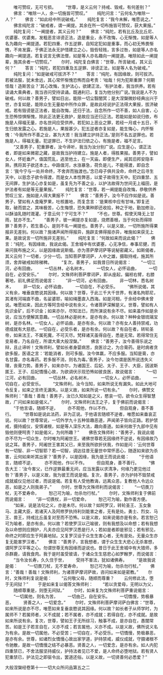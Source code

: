 <!-- { "loadSidebar": true } -->
　　唯可赞叹，无可亏损。
　　“世尊，是义云何？持戒、毁戒，有何差别？”
　　佛言：“唯除一人，余一切施皆可赞叹。”
　　纯陀问言：“云何名为唯除一人？”
　　佛言：“如此经中所说破戒。”
　　纯陀复言：“我今未解，唯愿说之。”
　　佛言纯陀言：“破戒者，谓一阐提。其余在所一切布施皆可赞叹，获大果报。”
　　纯陀复问：“一阐提者，其义云何？”
　　佛言：“纯陀，若有比丘及比丘尼、优婆塞、优婆夷，发粗恶言诽谤正法，造是重业，永不改悔，心无惭愧，如是等人名为趣向一阐提道。若犯四重、作五逆罪，自知定犯如是重事，而心初无怖畏惭愧，不肯发露，于佛正法永无护惜建立之心，毁呰轻贱，言多过咎，如是等人亦名趣向一阐提道。若复说言无佛法僧，如是等人亦名趣向一阐提道。唯除如此一阐提辈，施其余者一切赞叹。”
　　尔时，纯陀复白佛言：“世尊，所言破戒，其义云何？”
　　答言：“纯陀，若犯四重及五逆罪、诽谤正法，如是等人名为破戒。”
　　纯陀复问：“如是破戒可拔济不？”
　　答言：“纯陀，有因缘故，则可拔济。若被法服，犹未舍远，其心常怀惭愧恐怖而自考责：‘咄哉！何为犯斯重罪？何期怪哉！造斯苦业？’其心改悔，生护法心，欲建正法，‘有护法者，我当供养。若有读诵大乘典者，我当咨问受持读诵。既通利已，复当为他分别广说。’我说是人不为破戒。何以故？善男子，譬如日出，能除一切尘翳闇冥；是大涅槃微妙经典出兴于世，亦复如是，能除众生无量劫中所作众罪，是故此经说护正法得大果报，拔济破戒。若有毁谤是正法者，能自改悔，还归于法，自念所作一切不善，如人自害，心生恐怖惊惧惭愧，除此正法更无救护，是故应当还归正法。若能如是如说归依，布施是人得福无量，亦名世间应受供养。若犯如上恶业之罪，若经一月或十五日，不生归依发露之心。若施是人，果报甚少。犯五逆者亦复如是，能生悔心，内怀惭愧：‘今我所作不善之业，甚为大苦！我当建立护持正法。’是则不名五逆罪也。若施是人，得福无量。犯逆罪已，不生护法归依之心，有施是者，福不足言。
　　“又善男子，犯重罪者，汝今谛听，我当为汝分别广说。应生是心，谓正法者，即是如来微密之藏，是故我当护持建立。施是人者，得胜果报。善男子，譬如女人，怀妊垂产，值国荒乱，逃至他土，在一天庙，即便生产，闻其旧邦安隐丰熟，携将其子欲还本土。中路值河，水涨暴急，荷负是儿，不能得渡，即自念言：‘我今宁与一处并命终，不舍弃而独渡也。’念已母子俱共没命，命终之后寻生天中，以慈念子欲令得渡，而是女人本性弊恶，以爱子故得生天中。犯四重禁、五无间罪，生护法心亦复如是，虽复先为不善之业，以护法故得为世间无上福田，是护法者有如是等无量果报。”
　　纯陀复言：“世尊，若一阐提能自改悔，恭敬供养赞叹三宝，施如是人得大果报不？”
　　佛言：“善男子，汝今不应作如是说。善男子，譬如有人食庵罗果，吐核置地，而复念言：‘是果核中应有甘味。’即复还取，破而尝之，其味极苦，心生悔恨，恐失果种即还收拾，种之于地，勤加修治，以酥油乳随时溉灌。于意云何？宁可生不？”
　　“不也，世尊。假使天降无上甘雨，犹亦不生。”
　　“善男子，彼一阐提亦复如是，烧燃善根，当于何处而得除罪？善男子，若生善心，是则不名一阐提也。善男子，以是义故，一切所施所得果报非无差别。何以故？施诸声闻所得报异，施辟支佛得报亦异，唯施如来获无上果。是故说言一切所施非无差别。”
　　纯陀复言：“何故如来而说此偈？”
　　佛言：“纯陀，有因缘故，我说此偈。王舍城中有优婆塞，心无净信，奉事尼揵，而来问我布施之义，以是因缘故说斯偈。亦为菩萨摩诃萨等说秘密藏义。如斯偈者，其义云何？一切者，少分一切。当知菩萨摩诃萨，人中之雄，摄取持戒，施其所须，舍弃破戒如除稊稗。
　　“复次，善男子，如我昔日所说偈言：
　　“一切江河，必有回曲，
　　一切丛林，必名树木，
　　一切女人，必怀谄曲，
　　一切自在，必受安乐。”
　　尔时，文殊师利菩萨摩诃萨，即从座起，偏袒右臂，右膝著地，前礼佛足而说偈言：
　　“非一切河，必有回曲，
　　非一切林，悉名树木，
　　非一切女，必怀谄曲，
　　一切自在，不必受乐。
　　“佛所说偈，其义有余，唯垂哀愍说其因缘。何以故？世尊，于此三千大千世界，有渚名拘耶尼，其渚有河端直不曲，名娑婆耶，喻如绳墨直入西海。如是河相，于余经中佛未曾说。唯愿如来，因此方等阿含经中说有余义，令诸菩萨深解是义。世尊，譬如有人先识金矿，后不识金；如来亦尔，尽知法已，而所演说有余不尽。如来虽作如是余说，应当方便解其意趣。一切丛林必是树木，是亦有余。何以故？种种金银琉璃宝树，是亦名林。一切女人，必怀谄曲，是亦有余。何以故？亦有女人善持禁戒，功德成就有大慈悲。一切自在，必受乐者，是亦有余。何以故？有自在者，转轮圣帝，如来法王，不属死魔，不可灭尽。梵释诸天虽得自在，悉是无常。若得常住无变易者，乃名自在，所谓大乘大般涅槃。”
　　佛言：“善男子，汝今善得乐说之辩，且止谛听！文殊师利，譬如长者身婴病苦，良医诊之，为合膏药。是时病者贪欲多服，医语之言：‘若能消者，则可多服。汝今体羸，不应多服。当知是膏，亦名甘露，亦名毒药。若多服不消，则名为毒。’善男子，汝今勿谓是医所说违失义理，丧膏力势。善男子，如来亦尔，为诸国王、后妃、太子、王子、大臣，因波斯匿王、王子、后妃憍慢心故，为欲调伏示现恐怖如彼良医，故说偈言：
　　“一切江河，必有回曲，
　　一切丛林，必名树木，
　　一切女人，必怀谄曲，
　　一切自在，必受安乐。
　　“文殊师利，汝今当知，如来所说无有漏失。如此大地可令反复，如来之言终无漏失。以是义故，如来所说一切有余。”
　　尔时，佛赞文殊师利：“善哉！善哉！善男子，汝已久知如是之义，愍哀一切，欲令众生得智慧故，广问如来如是偈义。”
　　尔时，文殊师利法王之子，复于佛前而说偈言：
　　“于他言语，随顺不逆，
　　亦不观他，作以不作。
　　但自观身，善不善行。
　　“世尊如是说此法药，非为正说。于他语言随顺不逆者，唯愿如来垂哀正说。何以故？世尊常说，一切外学九十五种皆趣恶道，声闻弟子皆向正路。若护禁戒，摄持威仪，安慎诸根，如是等人深乐大法，趣向善道。如来何故于九部中见有毁他则便呵责？如是偈义，为何所趣？”
　　佛告文殊师利：“善男子，我说此偈亦不尽为一切众生，尔时唯为阿阇世王。诸佛世尊若无因缘终不逆说，有因缘故乃说之耳。善男子，阿阇世王害其父已，来至我所欲折伏我，作如是问：‘云何世尊有一切智、非一切智耶？若一切智，调达往昔无量世中常怀恶心，随逐如来欲为杀害，云何如来听其出家？’善男子，以是因缘，我为是王而说此偈：
　　“于他语言，随顺不逆，
　　亦不观他，作以不作。
　　但自观身，善不善行。
　　“佛告大王：‘汝今害父，已作逆罪最重无间，应当发露以求清净，何缘乃更见他过咎？’善男子，以是义故，我为彼王而说是偈。复次，善男子，亦为护持不毁禁戒成就威仪见他过者，而说是偈。若复有人受他教诲，远离众恶，复教他人令远众恶，如是之人则我弟子。”
　　尔时，世尊为文殊师利而说偈言：
　　“一切畏刀杖，无不爱寿命，
　　恕己可为喻，勿杀勿行杖。”
　　尔时，文殊师利复于佛前而说偈言：
　　“非一切畏杖，非一切爱命，
　　恕己可为喻，勤作善方便。
　　“如来，说是法句之义，亦是未尽。何以故？如阿罗汉，转轮圣王、玉女象马、主藏大臣，若诸天人及阿修罗执持利剑能害之者，无有是处。勇士、烈女、马王、兽王，持戒比丘虽复对至而不恐怖。以是义故，如来说偈亦是有余。若言恕己可为喻者，是亦有余。何以故？若使罗汉以己喻彼，则有我想及以命想；若有我想及以命想则应拥护，凡夫亦应见阿罗汉悉是行人；若如是者即是邪见；若有邪见，命终之时即应生于阿鼻地狱。又复罗汉设于众生生害心者，无有是处。无量众生亦复无能害罗汉者。”
　　佛言：“善男子，言我想者，谓于众生生大悲心无杀害想，谓阿罗汉平等之心。勿谓世尊无有因缘而逆说也。昔日于此王舍城中有大猎师，多杀群鹿，请我食肉。我于是时虽受彼请，于诸众生生慈悲心如罗睺罗，而说偈言：
　　“当令汝长寿，久久住于世，
　　受持不害法，犹如诸佛寿。
　　“是故我说是偈：
　　“一切畏刀杖，无不爱寿命，
　　恕己可为喻，勿杀勿行杖。”
　　佛言：“善哉！善哉！文殊师利，为诸菩萨摩诃萨故，咨问如来如是密教。”
　　尔时，文殊师利复说是偈：
　　“云何敬父母，随顺而尊重？
　　云何修此法，堕于无间狱？”
　　于是如来复以偈答文殊师利：
　　“若以贪爱母，无明以为父，
　　随顺尊重是，则堕无间狱。”
　　尔时，如来复为文殊师利菩萨重说偈言：
　　“一切属他，则名为苦，
　　一切由己，自在安乐。
　　一切憍慢，势极暴恶，
　　贤善之人，一切爱念。”
　　尔时，文殊师利菩萨摩诃萨白佛言：“世尊，如来所说是亦不尽，唯愿如来复垂哀愍说其因缘。何以故？如长者子从师学时，为属师不？若属师者，义不成就；若不属者，亦不成就；若得自在，亦不成就。是故如来所说有余。复次，世尊，譬如王子无所综习，触事不成，是亦自在，愚闇常苦。如是王子若言自在，义亦不成；若言属他，义亦不成。以是义故，佛所说义名为有余。是故一切属他，不必受苦；一切自在，不必受乐。一切憍慢，势极暴恶，是亦有余。世尊，如诸烈女憍慢心故出家学道，护持禁戒，威仪成就，守摄诸根不令驰散，是故一切憍慢之结不必暴恶。贤善之人，一切爱念，是亦有余。如人内犯四重禁已，不舍法服坚持威仪，护持法者见已不爱，是人命终必堕地狱。若有贤人犯重禁已，护法见之即驱令出，罢道还俗。以是义故，一切贤善何必悉爱？”




大般涅槃经卷第十一一切大众所问品第五之二

